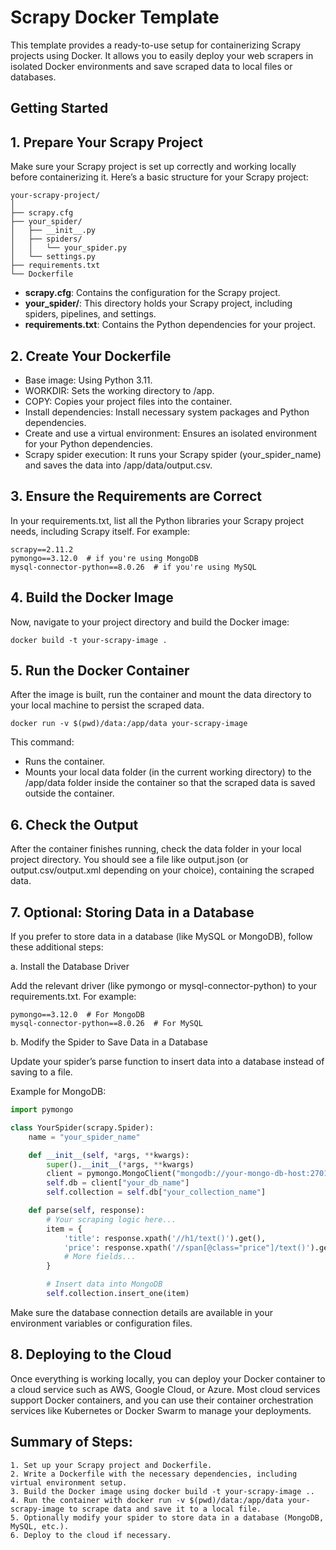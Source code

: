 # Scrapy Docker Template

This template provides a ready-to-use setup for containerizing Scrapy projects using Docker. It allows you to easily deploy your web scrapers in isolated Docker environments and save scraped data to local files or databases.

## Getting Started
## 1. Prepare Your Scrapy Project

Make sure your Scrapy project is set up correctly and working locally before containerizing it. Here’s a basic structure for your Scrapy project:
```
your-scrapy-project/
│
├── scrapy.cfg
├── your_spider/
│   ├── __init__.py
│   ├── spiders/
│   │   └── your_spider.py
│   └── settings.py
├── requirements.txt
└── Dockerfile
```
- **scrapy.cfg**: Contains the configuration for the Scrapy project.
- **your_spider/**: This directory holds your Scrapy project, including spiders, pipelines, and settings.
- **requirements.txt**: Contains the Python dependencies for your project.

## 2. Create Your Dockerfile

- Base image: Using Python 3.11.
- WORKDIR: Sets the working directory to /app.
- COPY: Copies your project files into the container.
- Install dependencies: Install necessary system packages and Python dependencies.
- Create and use a virtual environment: Ensures an isolated environment for your Python dependencies.
- Scrapy spider execution: It runs your Scrapy spider (your_spider_name) and saves the data into /app/data/output.csv.

## 3. Ensure the Requirements are Correct

In your requirements.txt, list all the Python libraries your Scrapy project needs, including Scrapy itself. For example:
```
scrapy==2.11.2
pymongo==3.12.0  # if you're using MongoDB
mysql-connector-python==8.0.26  # if you're using MySQL
```
## 4. Build the Docker Image

Now, navigate to your project directory and build the Docker image:
```shell
docker build -t your-scrapy-image .
```
## 5. Run the Docker Container

After the image is built, run the container and mount the data directory to your local machine to persist the scraped data.
```shell
docker run -v $(pwd)/data:/app/data your-scrapy-image
```
This command:

- Runs the container.
- Mounts your local data folder (in the current working directory) to the /app/data folder inside the container so that the scraped data is saved outside the container.

## 6. Check the Output

After the container finishes running, check the data folder in your local project directory. You should see a file like output.json (or output.csv/output.xml depending on your choice), containing the scraped data.

## 7. Optional: Storing Data in a Database

If you prefer to store data in a database (like MySQL or MongoDB), follow these additional steps:

a. Install the Database Driver

Add the relevant driver (like pymongo or mysql-connector-python) to your requirements.txt. For example:
```
pymongo==3.12.0  # For MongoDB
mysql-connector-python==8.0.26  # For MySQL
```
b. Modify the Spider to Save Data in a Database

Update your spider’s parse function to insert data into a database instead of saving to a file.

Example for MongoDB:
```python
import pymongo

class YourSpider(scrapy.Spider):
    name = "your_spider_name"

    def __init__(self, *args, **kwargs):
        super().__init__(*args, **kwargs)
        client = pymongo.MongoClient("mongodb://your-mongo-db-host:27017/")
        self.db = client["your_db_name"]
        self.collection = self.db["your_collection_name"]

    def parse(self, response):
        # Your scraping logic here...
        item = {
            'title': response.xpath('//h1/text()').get(),
            'price': response.xpath('//span[@class="price"]/text()').get(),
            # More fields...
        }

        # Insert data into MongoDB
        self.collection.insert_one(item)
```
Make sure the database connection details are available in your environment variables or configuration files.

## 8. Deploying to the Cloud

Once everything is working locally, you can deploy your Docker container to a cloud service such as AWS, Google Cloud, or Azure. Most cloud services support Docker containers, and you can use their container orchestration services like Kubernetes or Docker Swarm to manage your deployments.

## Summary of Steps:
```
1. Set up your Scrapy project and Dockerfile.
2. Write a Dockerfile with the necessary dependencies, including virtual environment setup.
3. Build the Docker image using docker build -t your-scrapy-image ..
4. Run the container with docker run -v $(pwd)/data:/app/data your-scrapy-image to scrape data and save it to a local file.
5. Optionally modify your spider to store data in a database (MongoDB, MySQL, etc.).
6. Deploy to the cloud if necessary.
```
